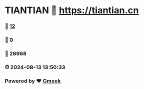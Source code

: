 # TIANTIAN :link: https://tiantian.cn 
### :page_facing_up: [12](https://tiantian.cn/tag.html) 
### :speech_balloon: 0 
### :hibiscus: 26968 
### :alarm_clock: 2024-08-13 13:50:33 
### Powered by :heart: [Gmeek](https://github.com/Meekdai/Gmeek)
